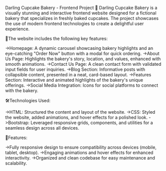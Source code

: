 Darling Cupcake Bakery - Frontend Project 🍰
Darling Cupcake Bakery is a visually stunning and interactive frontend website designed for a fictional bakery that specializes in freshly baked cupcakes. The project showcases the use of modern frontend technologies to create a delightful user experience.

🎨The website includes the following key features:

->Homepage: A dynamic carousel showcasing bakery highlights and an eye-catching "Order Now" button with a modal for quick ordering.
->About Us Page: Highlights the bakery's story, location, and values, enhanced with smooth animations.
->Contact Us Page: A clean contact form with validated input fields for user inquiries.
->Blog Section: Informative posts with collapsible content, presented in a neat, card-based layout.
->Features Section: Interactive and animated highlights of the bakery's unique offerings.
->Social Media Integration: Icons for social platforms to connect with the bakery.

🛠️Technologies Used:

->HTML: Structured the content and layout of the website.
->CSS: Styled the website, added animations, and hover effects for a polished look.
->Bootstrap: Leveraged responsive grids, components, and utilities for a seamless design across all devices.

🌟Features:

->Fully responsive design to ensure compatibility across devices (mobile, tablet, desktop).
->Engaging animations and hover effects for enhanced interactivity.
->Organized and clean codebase for easy maintenance and scalability.
